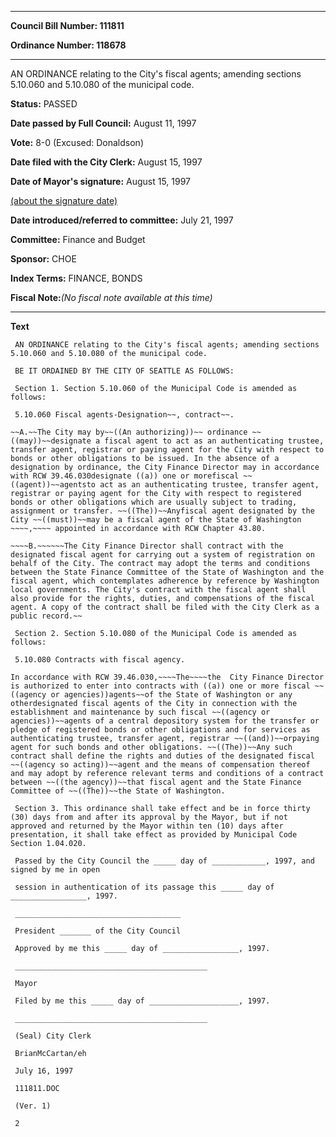 

********

**Council Bill Number: 111811**
   
**Ordinance Number: 118678**
********

 AN ORDINANCE relating to the City's fiscal agents; amending sections 5.10.060 and 5.10.080 of the municipal code.

**Status:** PASSED
   
**Date passed by Full Council:** August 11, 1997
   
**Vote:** 8-0 (Excused: Donaldson)
   
**Date filed with the City Clerk:** August 15, 1997
   
**Date of Mayor's signature:** August 15, 1997
   
[(about the signature date)](/~public/approvaldate.htm)
   
   
   
**Date introduced/referred to committee:** July 21, 1997
   
**Committee:** Finance and Budget
   
**Sponsor:** CHOE
   
   
**Index Terms:** FINANCE, BONDS

**Fiscal Note:**_(No fiscal note available at this time)_

********

**Text**
   
```
 AN ORDINANCE relating to the City's fiscal agents; amending sections 5.10.060 and 5.10.080 of the municipal code.

 BE IT ORDAINED BY THE CITY OF SEATTLE AS FOLLOWS:

 Section 1. Section 5.10.060 of the Municipal Code is amended as follows:

 5.10.060 Fiscal agents-Designation~~, contract~~.

~~A.~~The City may by~~((An authorizing))~~ ordinance ~~((may))~~designate a fiscal agent to act as an authenticating trustee, transfer agent, registrar or paying agent for the City with respect to bonds or other obligations to be issued. In the absence of a designation by ordinance, the City Finance Director may in accordance with RCW 39.46.030designate ((a)) one or morefiscal ~~((agent))~~agentsto act as an authenticating trustee, transfer agent, registrar or paying agent for the City with respect to registered bonds or other obligations which are usually subject to trading, assignment or transfer. ~~((The))~~Anyfiscal agent designated by the City ~~((must))~~may be a fiscal agent of the State of Washington ~~~~,~~~~ appointed in accordance with RCW Chapter 43.80.

~~~~B.~~~~~~The City Finance Director shall contract with the designated fiscal agent for carrying out a system of registration on behalf of the City. The contract may adopt the terms and conditions between the State Finance Committee of the State of Washington and the fiscal agent, which contemplates adherence by reference by Washington local governments. The City's contract with the fiscal agent shall also provide for the rights, duties, and compensations of the fiscal agent. A copy of the contract shall be filed with the City Clerk as a public record.~~

 Section 2. Section 5.10.080 of the Municipal Code is amended as follows:

 5.10.080 Contracts with fiscal agency.

In accordance with RCW 39.46.030,~~~~The~~~~the  City Finance Director is authorized to enter into contracts with ((a)) one or more fiscal ~~((agency or agencies))agents~~of the State of Washington or any otherdesignated fiscal agents of the City in connection with the establishment and maintenance by such fiscal ~~((agency or agencies))~~agents of a central depository system for the transfer or pledge of registered bonds or other obligations and for services as authenticating trustee, transfer agent, registrar ~~((and))~~orpaying agent for such bonds and other obligations. ~~((The))~~Any such contract shall define the rights and duties of the designated fiscal ~~((agency so acting))~~agent and the means of compensation thereof and may adopt by reference relevant terms and conditions of a contract between ~~((the agency))~~that fiscal agent and the State Finance Committee of ~~((The))~~the State of Washington.

 Section 3. This ordinance shall take effect and be in force thirty (30) days from and after its approval by the Mayor, but if not approved and returned by the Mayor within ten (10) days after presentation, it shall take effect as provided by Municipal Code Section 1.04.020.

 Passed by the City Council the _____ day of ____________, 1997, and signed by me in open

 session in authentication of its passage this _____ day of _________________, 1997.

 _____________________________________

 President _______ of the City Council

 Approved by me this _____ day of _________________, 1997.

 ___________________________________________

 Mayor

 Filed by me this _____ day of ____________________, 1997.

 ___________________________________________

 (Seal) City Clerk

 BrianMcCartan/eh

 July 16, 1997

 111811.DOC

 (Ver. 1)

 2

```
